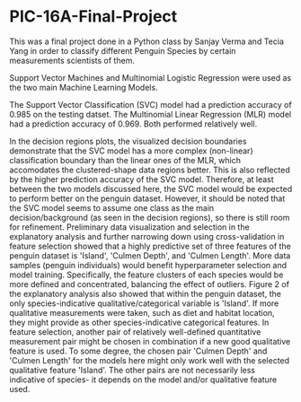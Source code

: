 # PIC-16A-Final-Project

This was a final project done in a Python class by Sanjay Verma and Tecia Yang in order to classify different Penguin Species by certain measurements scientists of them.

Support Vector Machines and Multinomial Logistic Regression were used as the two main Machine Learning Models.

The Support Vector Classification (SVC) model had a prediction accuracy of 0.985 on the testing datset. The Multinomial Linear Regression (MLR) model had a prediction accuracy of 0.969. Both performed relatively well.

In the decision regions plots, the visualized decision boundaries demonstrate that the SVC model has a more complex (non-linear) classification boundary than the linear ones of the MLR, which accomodates the clustered-shape data regions better. This is also reflected by the higher prediction accuracy of the SVC model. Therefore, at least between the two models discussed here, the SVC model would be expected to perform better on the penguin dataset. However, it should be noted that the SVC model seems to assume one class as the main decision/background (as seen in the decision regions), so there is still room for refinement. 
Preliminary data visualization and selection in the explanatory analysis and further narrowing down using cross-validation in feature selection showed that a highly predictive set of three features of the penguin dataset is 'Island', 'Culmen Depth', and 'Culmen Length'. 
More data samples (penguin individuals) would benefit hyperparameter selection and model training. Specifically, the feature clusters of each species would be more defined and concentrated, balancing the effect of outliers. Figure 2 of the explanatory analysis also showed that within the penguin dataset, the only species-indicative qualitative/categorical variable is 'Island'. If more qualitative measurements were taken, such as diet and habitat location, they might provide as other species-indicative categorical features. In feature selection, another pair of relatively well-defined quantitative measurement pair might be chosen in combination if a new good qualitative feature is used. To some degree, the chosen pair 'Culmen Depth' and 'Culmen Length' for the models here might only work well with the selected qualitative feature 'Island'. The other pairs are not necessarily less indicative of species- it depends on the model and/or qualitative feature used.
